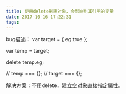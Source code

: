 ```yaml
---
title: 使用delete删除对象，会影响到其引用的变量
date: 2017-10-16 17:22:31
tags:
---
```

bug描述：
var target = {
	eg:true
};

var temp = target;

delete temp.eg;

// temp === {};
// target === {};

解决方案：不用delete，建立空对象直接指定属性。